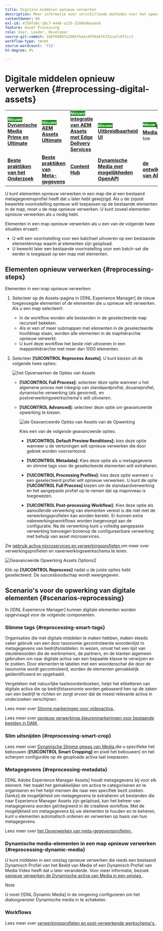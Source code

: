 ```yaml
---
title: Digitale middelen opnieuw verwerken
description: Meer informatie over verschillende methoden voor het opwerken van digitale elementen
contentOwner: KK
exl-id: 4759fa8c-10c7-4446-a135-3104b9beaee8
feature: Asset Processing
role: User, Leader, Developer
source-git-commit: 188f60887a1904fbe4c69f644f6751ca7c9f1cc3
workflow-type: tm+mt
source-wordcount: '713'
ht-degree: 0%

---
```


# Digitale middelen opnieuw verwerken {#reprocessing-digital-assets}

<table>
    <tr>
        <td>
            <sup style= "background-color:#008000; color:#FFFFFF; font-weight:bold"><i> Nieuwe </i></sup> <a href="/help/assets/dynamic-media/dm-prime-ultimate.md"><b> Dynamische Media Prime en Ultimate </b></a>
        </td>
        <td>
            <sup style= "background-color:#008000; color:#FFFFFF; font-weight:bold"><i> Nieuwe </i></sup> <a href="/help/assets/assets-ultimate-overview.md"><b> AEM Assets Ultimate </b></a>
        </td>
        <td>
            <sup style= "background-color:#008000; color:#FFFFFF; font-weight:bold"><i> Nieuwe </i></sup> <a href="/help/assets/integrate-aem-assets-edge-delivery-services.md"><b> integratie van AEM Assets met Edge Delivery Services </b></a>
        </td>
        <td>
            <sup style= "background-color:#008000; color:#FFFFFF; font-weight:bold"><i> Nieuwe </i></sup> <a href="/help/assets/aem-assets-view-ui-extensibility.md"><b> Uitbreidbaarheid UI </b></a>
        </td>
          <td>
            <sup style= "background-color:#008000; color:#FFFFFF; font-weight:bold"><i> Nieuw </i></sup> <a href="/help/assets/dynamic-media/enable-dynamic-media-prime-and-ultimate.md"><b> laat Dynamische Media Prime en Ultimate </b></a> toe
        </td>
    </tr>
    <tr>
        <td>
            <a href="/help/assets/search-best-practices.md"><b> Beste praktijken van het Onderzoek </b></a>
        </td>
        <td>
            <a href="/help/assets/metadata-best-practices.md"><b> Beste praktijken van Meta-gegevens </b></a>
        </td>
        <td>
            <a href="/help/assets/product-overview.md"><b> Content Hub </b></a>
        </td>
        <td>
            <a href="/help/assets/dynamic-media-open-apis-overview.md"><b> Dynamische Media met mogelijkheden OpenAPI </b></a>
        </td>
        <td>
            <a href="https://developer.adobe.com/experience-cloud/experience-manager-apis/"><b> de ontwikkelaarsdocumentatie van AEM Assets </b></a>
        </td>
    </tr>
</table>

U kunt elementen opnieuw verwerken in een map die al een bestaand metagegevensprofiel heeft dat u later hebt gewijzigd. Als u de zojuist bewerkte voorinstelling opnieuw wilt toepassen op de bestaande elementen in de map, moet u de map opnieuw verwerken. U kunt zoveel elementen opnieuw verwerken als u nodig hebt.

Elementen in een map opnieuw verwerken als u een van de volgende twee situaties ervaart:

* U wilt een voorinstelling voor een batchset uitvoeren op een bestaande elementenmap waarin al elementen zijn geüpload.
* U bewerkt later een bestaande voorinstelling voor een batch-set die eerder is toegepast op een map met elementen.

## Elementen opnieuw verwerken {#reprocessing-steps}

Elementen in een map opnieuw verwerken:

1. Selecteer op de Assets-pagina in [!DNL Experience Manager] de nieuw toegevoegde elementen of de elementen die u opnieuw wilt verwerken.
Als u een map selecteert:

   * In de workflow worden alle bestanden in de geselecteerde map recursief bekeken.
   * Als er een of meer submappen met elementen in de geselecteerde hoofdmap staan, worden alle elementen in de maphiërarchie opnieuw verwerkt.
   * U kunt deze workflow het beste niet uitvoeren in een mappenhiërarchie met meer dan 1000 elementen.

1. Selecteer **[!UICONTROL Reprocess Assets]**. U kunt kiezen uit de volgende twee opties:

   ![ het Opverwerken de Opties van Assets ](assets/reprocessing-assets-options.png)

   * **[!UICONTROL Full Process]:** selecteer deze optie wanneer u het algemene proces met inbegrip van standaardprofiel, douaneprofiel, dynamische verwerking (als gevormd), en postverwerkingswerkschema&#39;s wilt uitvoeren.
   * **[!UICONTROL Advanced]:** selecteer deze optie om geavanceerde opwerking te kiezen.

     ![ de Geavanceerde Opties van Assets van de Opwerking ](assets/reprocessing-assets-options-advanced.png)

     Kies een van de volgende geavanceerde opties:

      * **[!UICONTROL Default Preview Renditions]:** kies deze optie wanneer u de vertoningen wilt opnieuw verwerken die door gebrek worden voorvertoond.

      * **[!UICONTROL Metadata]:** Kies deze optie als u metagegevens en slimme tags voor de geselecteerde elementen wilt extraheren.

      * **[!UICONTROL Processing Profiles]:** kies deze optie wanneer u een geselecteerd profiel wilt opnieuw verwerken. U kunt de optie **[!UICONTROL Full Process]** kiezen om de standaardverwerking en het aangepaste profiel op te nemen dat op mapniveau is toegewezen.
        <!--When assets are uploaded to a folder, [!DNL Experience Manager] checks the containing folder's properties for a processing profile. If none is applied, a parent folder in the hierarchy is checked for a processing profile to apply.-->

      * **[!UICONTROL Post-processing Workflow]:** Kies deze optie als aanvullende verwerking van elementen vereist is die niet met de verwerkingsprofielen kan worden bereikt. Er kunnen extra nabewerkingsworkflows worden toegevoegd aan de configuratie. Na de verwerking kunt u volledig aangepaste verwerking toevoegen bovenop de configureerbare verwerking met behulp van asset microservices.

Zie [ gebruik activa microservices en verwerkingsprofielen ](https://experienceleague.adobe.com/docs/experience-manager-cloud-service/content/assets/manage/asset-microservices-configure-and-use.html?lang=nl-NL) om meer over verwerkingsprofielen en naverwerkingswerkschema te leren.

![ Geavanceerde Opwerking Assets Options2 ](assets/reprocessing-assets-options-advanced-2.png)

Klik op **[!UICONTROL Reprocess]** nadat u de juiste opties hebt geselecteerd. De succesboodschap wordt weergegeven.

## Scenario&#39;s voor de opwerking van digitale elementen {#scenarios-reprocessing}

In [!DNL Experience Manager] kunnen digitale elementen worden opgevraagd voor de volgende componenten.

### Slimme tags {#reprocessing-smart-tags}

Organisaties die met digitale middelen te maken hebben, maken steeds vaker gebruik van een door taxonomie gecontroleerde woordenlijst in metagegevens van bedrijfsmiddelen. In wezen, omvat het een lijst van sleutelwoorden die de werknemers, de partners, en de klanten algemeen gebruiken om naar digitale activa van een bepaalde klasse te verwijzen en te zoeken. Door elementen te labelen met een woordenschat die door de taxonomie wordt gecontroleerd, worden de elementen gemakkelijk geïdentificeerd en opgehaald.

Vergeleken met natuurlijke taalwoordenboeken, helpt het etiketteren van digitale activa die op bedrijfstaxonomie worden gebaseerd hen op de zaken van een bedrijf te richten en zorgt ervoor dat de meest relevante activa in onderzoeken verschijnen.

Lees meer over [ Slimme markeringen voor videoactiva ](https://experienceleague.adobe.com/docs/experience-manager-cloud-service/content/assets/manage/smart-tags-video-assets.html?lang=nl-NL).

Lees meer over [ opnieuw verwerkings kleurenmarkeringen voor bestaande beelden in DAM ](https://experienceleague.adobe.com/docs/experience-manager-cloud-service/content/assets/manage/color-tag-images.html?lang=nl-NL#color-tags-existing-images).

### Slim uitsnijden {#reprocessing-smart-crop}

Lees meer over [ Dynamische Slimme gewas van Media ](https://experienceleague.adobe.com/docs/experience-manager-cloud-service/content/assets/dynamicmedia/image-profiles.html?lang=nl-NL) die u specifieke het bebouwen (**[!UICONTROL Smart Cropping]** en pixel het bebouwen) en het scherpen configuratie op de geuploade activa laat toepassen.

### Metagegevens {#reprocessing-metadata}

[!DNL Adobe Experience Manager Assets] houdt metagegevens bij voor elk element. Het maakt het gemakkelijker om activa te categoriseren en te organiseren en het helpt mensen die naar een specifiek bezit zoeken. Dankzij de mogelijkheid om metagegevens te extraheren uit bestanden die naar Experience Manager Assets zijn geüpload, kan het beheer van metagegevens worden geïntegreerd in de creatieve workflow. Met de mogelijkheid om metagegevens bij uw elementen te houden en te beheren, kunt u elementen automatisch ordenen en verwerken op basis van hun metagegevens.

Lees meer over [ het Opverwerken van meta-gegevensprofielen ](https://experienceleague.adobe.com/docs/experience-manager-cloud-service/content/assets/manage/metadata-profiles.html?lang=nl-NL).

### Dynamische media-elementen in een map opnieuw verwerken {#reprocessing-dynamic-media}

U kunt middelen in een omslag opnieuw verwerken die reeds een bestaand Dynamisch Profiel van het Beeld van Media of een Dynamisch Profiel van Media Video heeft dat u later veranderde. Voor meer informatie, bezoek [ opnieuw verwerken de Dynamische activa van Media in een omslag ](https://experienceleague.adobe.com/docs/experience-manager-cloud-service/content/assets/admin/about-image-video-profiles.html?lang=nl-NL).

>[!NOTE]
>
>U moet [!DNL Dynamic Media] in de omgeving configureren om het dialoogvenster Dynamische media in te schakelen.
>

### Workflows

Lees meer over [ verwerkingsprofielen en post-verwerkende werkschema&#39;s ](https://experienceleague.adobe.com/docs/experience-manager-cloud-service/content/assets/manage/asset-microservices-configure-and-use.html?lang=nl-NL).
